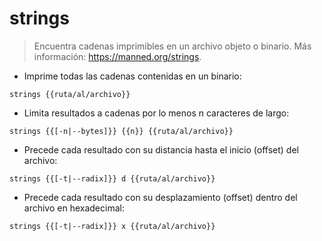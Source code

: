 # strings

> Encuentra cadenas imprimibles en un archivo objeto o binario.
> Más información: <https://manned.org/strings>.

- Imprime todas las cadenas contenidas en un binario:

`strings {{ruta/al/archivo}}`

- Limita resultados a cadenas por lo menos n caracteres de largo:

`strings {{[-n|--bytes]}} {{n}} {{ruta/al/archivo}}`

- Precede cada resultado con su distancia hasta el inicio (offset) del archivo:

`strings {{[-t|--radix]}} d {{ruta/al/archivo}}`

- Precede cada resultado con su desplazamiento (offset) dentro del archivo en hexadecimal:

`strings {{[-t|--radix]}} x {{ruta/al/archivo}}`
